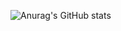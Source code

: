 
<!--

-->
![Anurag's GitHub stats](https://github-readme-stats.vercel.app/api?username=ThOldoni&show_icons=true&theme=radical)

